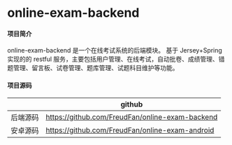 # online-exam-backend

#### 项目简介
online-exam-backend 是一个在线考试系统的后端模块。
基于 Jersey+Spring 实现的的 restful 服务，主要包括用户管理、在线考试，自动批卷、成绩管理、错题管理、留言板、试卷管理、题库管理、试题科目维护等功能。

#### 项目源码

|     |   github  |
|---  |--- |
|  后端源码   |  https://github.com/FreudFan/online-exam-backend   |
|  安卓源码   |  https://github.com/FreudFan/online-exam-android   |
